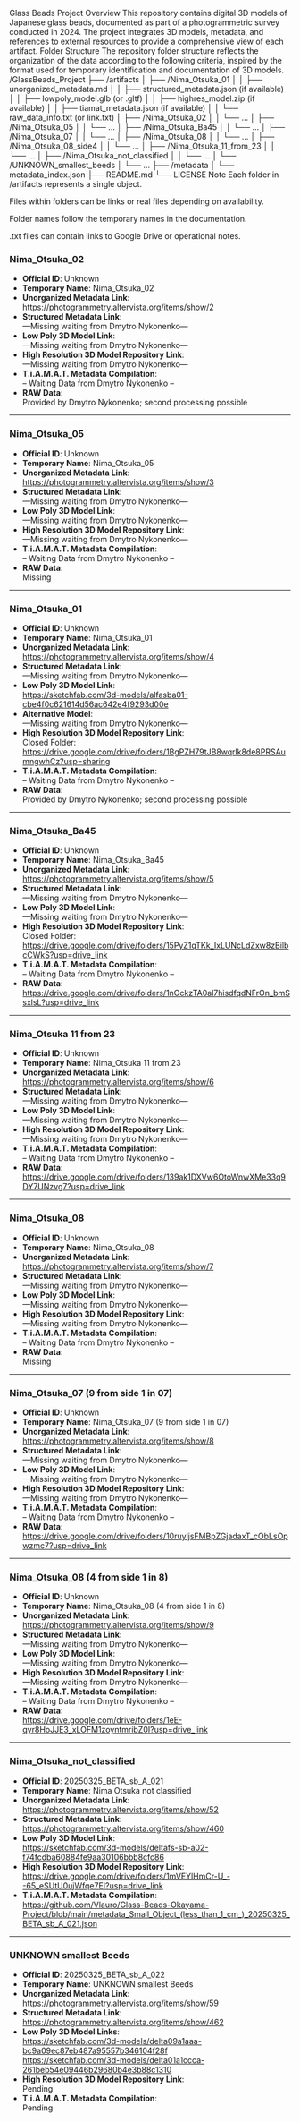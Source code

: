 Glass Beads Project
Overview
This repository contains digital 3D models of Japanese glass beads, documented as part of a photogrammetric survey conducted in 2024. The project integrates 3D models, metadata, and references to external resources to provide a comprehensive view of each artifact.
Folder Structure
The repository folder structure reflects the organization of the data according to the following criteria, inspired by the format used for temporary identification and documentation of 3D models.
/GlassBeads_Project
├── /artifacts
│   ├── /Nima_Otsuka_01
│   │   ├── unorganized_metadata.md
│   │   ├── structured_metadata.json (if available)
│   │   ├── lowpoly_model.glb (or .gltf)
│   │   ├── highres_model.zip (if available)
│   │   ├── tiamat_metadata.json (if available)
│   │   └── raw_data_info.txt (or link.txt)
│   ├── /Nima_Otsuka_02
│   │   └── ...
│   ├── /Nima_Otsuka_05
│   │   └── ...
│   ├── /Nima_Otsuka_Ba45
│   │   └── ...
│   ├── /Nima_Otsuka_07
│   │   └── ...
│   ├── /Nima_Otsuka_08
│   │   └── ...
│   ├── /Nima_Otsuka_08_side4
│   │   └── ...
│   ├── /Nima_Otsuka_11_from_23
│   │   └── ...
│   ├── /Nima_Otsuka_not_classified
│   │   └── ...
│   └── /UNKNOWN_smallest_beeds
│       └── ...
├── /metadata
│   └── metadata_index.json
├── README.md
└── LICENSE
Note
Each folder in /artifacts represents a single object.

Files within folders can be links or real files depending on availability.

Folder names follow the temporary names in the documentation.

.txt files can contain links to Google Drive or operational notes.


### Nima_Otsuka_02

- **Official ID**: Unknown  
- **Temporary Name**: Nima_Otsuka_02  
- **Unorganized Metadata Link**:  
  https://photogrammetry.altervista.org/items/show/2  
- **Structured Metadata Link**:  
  —Missing waiting from Dmytro Nykonenko—  
- **Low Poly 3D Model Link**:  
  —Missing waiting from Dmytro Nykonenko—  
- **High Resolution 3D Model Repository Link**:  
  —Missing waiting from Dmytro Nykonenko—  
- **T.i.A.M.A.T. Metadata Compilation**:  
  – Waiting Data from Dmytro Nykonenko –  
- **RAW Data**:  
  Provided by Dmytro Nykonenko; second processing possible

---

### Nima_Otsuka_05

- **Official ID**: Unknown  
- **Temporary Name**: Nima_Otsuka_05  
- **Unorganized Metadata Link**:  
  https://photogrammetry.altervista.org/items/show/3  
- **Structured Metadata Link**:  
  —Missing waiting from Dmytro Nykonenko—  
- **Low Poly 3D Model Link**:  
  —Missing waiting from Dmytro Nykonenko—  
- **High Resolution 3D Model Repository Link**:  
  —Missing waiting from Dmytro Nykonenko—  
- **T.i.A.M.A.T. Metadata Compilation**:  
  – Waiting Data from Dmytro Nykonenko –  
- **RAW Data**:  
  Missing

---

### Nima_Otsuka_01

- **Official ID**: Unknown  
- **Temporary Name**: Nima_Otsuka_01  
- **Unorganized Metadata Link**:  
  https://photogrammetry.altervista.org/items/show/4  
- **Structured Metadata Link**:  
  —Missing waiting from Dmytro Nykonenko—  
- **Low Poly 3D Model Link**:  
  https://sketchfab.com/3d-models/alfasba01-cbe4f0c621614d56ac642e4f9293d00e  
- **Alternative Model**:  
  —Missing waiting from Dmytro Nykonenko—  
- **High Resolution 3D Model Repository Link**:  
  Closed Folder: https://drive.google.com/drive/folders/1BgPZH79tJB8wqrlk8de8PRSAumngwhCz?usp=sharing  
- **T.i.A.M.A.T. Metadata Compilation**:  
  – Waiting Data from Dmytro Nykonenko –  
- **RAW Data**:  
  Provided by Dmytro Nykonenko; second processing possible

---

### Nima_Otsuka_Ba45

- **Official ID**: Unknown  
- **Temporary Name**: Nima_Otsuka_Ba45  
- **Unorganized Metadata Link**:  
  https://photogrammetry.altervista.org/items/show/5  
- **Structured Metadata Link**:  
  —Missing waiting from Dmytro Nykonenko—  
- **Low Poly 3D Model Link**:  
   —Missing waiting from Dmytro Nykonenko—  
- **High Resolution 3D Model Repository Link**:   
  Closed Folder: https://drive.google.com/drive/folders/15PyZ1qTKk_IxLUNcLdZxw8zBilbcCWkS?usp=drive_link  
- **T.i.A.M.A.T. Metadata Compilation**:  
  – Waiting Data from Dmytro Nykonenko –  
- **RAW Data**:  
  https://drive.google.com/drive/folders/1nOckzTA0al7hisdfqdNFrOn_bmSsxlsL?usp=drive_link

---

### Nima_Otsuka 11 from 23

- **Official ID**: Unknown  
- **Temporary Name**: Nima_Otsuka 11 from 23  
- **Unorganized Metadata Link**:  
  https://photogrammetry.altervista.org/items/show/6  
- **Structured Metadata Link**:  
  —Missing waiting from Dmytro Nykonenko—  
- **Low Poly 3D Model Link**:  
  —Missing waiting from Dmytro Nykonenko—  
- **High Resolution 3D Model Repository Link**:  
  —Missing waiting from Dmytro Nykonenko—  
- **T.i.A.M.A.T. Metadata Compilation**:  
  – Waiting Data from Dmytro Nykonenko –  
- **RAW Data**:  
  https://drive.google.com/drive/folders/139ak1DXVw6OtoWnwXMe33q9DY7UNzvg7?usp=drive_link

---

### Nima_Otsuka_08

- **Official ID**: Unknown  
- **Temporary Name**: Nima_Otsuka_08  
- **Unorganized Metadata Link**:  
  https://photogrammetry.altervista.org/items/show/7  
- **Structured Metadata Link**:  
  —Missing waiting from Dmytro Nykonenko—  
- **Low Poly 3D Model Link**:  
  —Missing waiting from Dmytro Nykonenko—  
- **High Resolution 3D Model Repository Link**:  
  —Missing waiting from Dmytro Nykonenko—  
- **T.i.A.M.A.T. Metadata Compilation**:  
  – Waiting Data from Dmytro Nykonenko –  
- **RAW Data**:  
  Missing

---

### Nima_Otsuka_07 (9 from side 1 in 07)

- **Official ID**: Unknown  
- **Temporary Name**: Nima_Otsuka_07 (9 from side 1 in 07)  
- **Unorganized Metadata Link**:  
  https://photogrammetry.altervista.org/items/show/8  
- **Structured Metadata Link**:  
  —Missing waiting from Dmytro Nykonenko—  
- **Low Poly 3D Model Link**:  
  —Missing waiting from Dmytro Nykonenko—  
- **High Resolution 3D Model Repository Link**:  
  —Missing waiting from Dmytro Nykonenko—  
- **T.i.A.M.A.T. Metadata Compilation**:  
  – Waiting Data from Dmytro Nykonenko –  
- **RAW Data**:  
  https://drive.google.com/drive/folders/10ruyljsFMBpZGjadaxT_cObLsOpwzmc7?usp=drive_link

---

### Nima_Otsuka_08 (4 from side 1 in 8)

- **Official ID**: Unknown  
- **Temporary Name**: Nima_Otsuka_08 (4 from side 1 in 8)  
- **Unorganized Metadata Link**:  
  https://photogrammetry.altervista.org/items/show/9  
- **Structured Metadata Link**:  
  —Missing waiting from Dmytro Nykonenko—  
- **Low Poly 3D Model Link**:  
  —Missing waiting from Dmytro Nykonenko—  
- **High Resolution 3D Model Repository Link**:  
  —Missing waiting from Dmytro Nykonenko—  
- **T.i.A.M.A.T. Metadata Compilation**:  
  – Waiting Data from Dmytro Nykonenko –  
- **RAW Data**:  
  https://drive.google.com/drive/folders/1eE-qyr8HoJJE3_xLOFM1zoyntmribZ0I?usp=drive_link

---

### Nima_Otsuka_not_classified

- **Official ID**: 20250325_BETA_sb_A_021  
- **Temporary Name**: Nima Otsuka not classified  
- **Unorganized Metadata Link**:  
  https://photogrammetry.altervista.org/items/show/52  
- **Structured Metadata Link**:  
  https://photogrammetry.altervista.org/items/show/460    
- **Low Poly 3D Model Link**:  
  https://sketchfab.com/3d-models/deltafs-sb-a02-f74fcdba60884fe9aa30106bbb8cfc86  
- **High Resolution 3D Model Repository Link**:  
  https://drive.google.com/drive/folders/1mVEYlHmCr-U_--65_eSUtU0ujWfqe7EI?usp=drive_link  
- **T.i.A.M.A.T. Metadata Compilation**:  
  https://github.com/Vlauro/Glass-Beads-Okayama-Project/blob/main/metadata_Small_Object_(less_than_1_cm_)_20250325_BETA_sb_A_021.json

---

### UNKNOWN smallest Beeds

- **Official ID**: 20250325_BETA_sb_A_022  
- **Temporary Name**: UNKNOWN smallest Beeds  
- **Unorganized Metadata Link**:  
  https://photogrammetry.altervista.org/items/show/59  
- **Structured Metadata Link**:  
  https://photogrammetry.altervista.org/items/show/462 
- **Low Poly 3D Model Links**:  
  https://sketchfab.com/3d-models/delta09a1aaa-bc9a09ec87eb487a95557b346104f28f  
  https://sketchfab.com/3d-models/delta01a1ccca-261beb54e09446b29680b4e3b88c1310  
- **High Resolution 3D Model Repository Link**:  
  Pending  
- **T.i.A.M.A.T. Metadata Compilation**:  
  Pending
